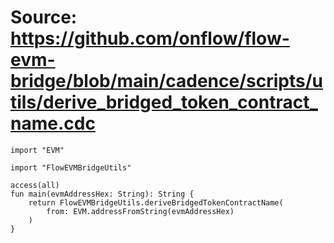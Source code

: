 # Source: https://github.com/onflow/flow-evm-bridge/blob/main/cadence/scripts/utils/derive_bridged_token_contract_name.cdc

```
import "EVM"

import "FlowEVMBridgeUtils"

access(all)
fun main(evmAddressHex: String): String {
    return FlowEVMBridgeUtils.deriveBridgedTokenContractName(
        from: EVM.addressFromString(evmAddressHex)
    )
}

```